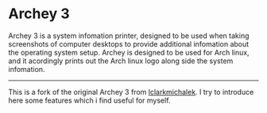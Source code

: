 Archey 3
========

Archey 3 is a system infomation printer, designed to be used when taking screenshots of computer desktops to provide additional infomation about the operating system setup. Archey is designed to be used for Arch linux, and it acordingly prints out the Arch linux logo along side the system infomation.

---
This is a fork of the original Archey 3 from [lclarkmichalek](https://github.com/lclarkmichalek/archey3).
I try to introduce here some features which i find useful for myself.
